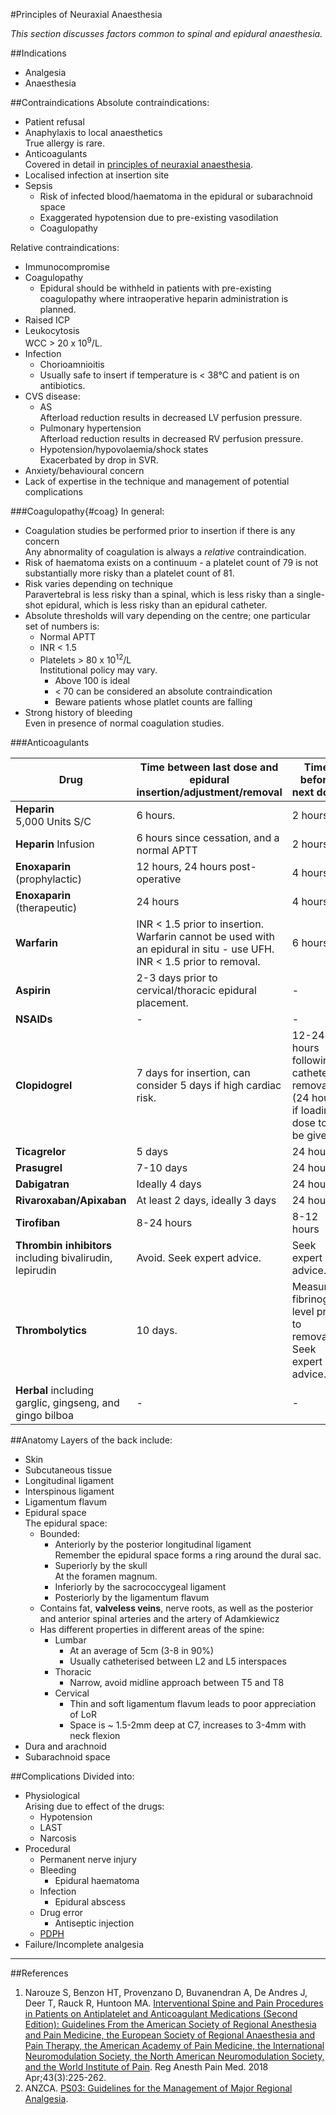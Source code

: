 #Principles of Neuraxial Anaesthesia

*This section discusses factors common to spinal and epidural anaesthesia.*

##Indications
* Analgesia
* Anaesthesia

##Contraindications
Absolute contraindications:
* Patient refusal
* Anaphylaxis to local anaesthetics  
True allergy is rare.
* Anticoagulants  
Covered in detail in [principles of neuraxial anaesthesia](/anaesthesia/regional/principles/principles-neuraxial.md).
* Localised infection at insertion site
* Sepsis
    * Risk of infected blood/haematoma in the epidural or subarachnoid space
    * Exaggerated hypotension due to pre-existing vasodilation
    * Coagulopathy

Relative contraindications:
* Immunocompromise
* Coagulopathy
    * Epidural should be withheld in patients with pre-existing coagulopathy where intraoperative heparin administration is planned.
* Raised ICP
* Leukocytosis  
WCC > 20 x 10<sup>9</sup>/L.
* Infection
    * Chorioamnioitis
    * Usually safe to insert if temperature is < 38°C and patient is on antibiotics.
* CVS disease:
	* AS  
	Afterload reduction results in decreased LV perfusion pressure.
	* Pulmonary hypertension  
	Afterload reduction results in decreased RV perfusion pressure.
	* Hypotension/hypovolaemia/shock states  
	Exacerbated by drop in SVR.
* Anxiety/behavioural concern
* Lack of expertise in the technique and management of potential complications

###Coagulopathy{#coag}
In general:
* Coagulation studies be performed prior to insertion if there is any concern  
Any abnormality of coagulation is always a *relative* contraindication.
* Risk of haematoma exists on a continuum - a platelet count of 79 is not substantially more risky than a platelet count of 81.
* Risk varies depending on technique  
Paravertebral is less risky than a spinal, which is less risky than a single-shot epidural, which is less risky than an epidural catheter.
* Absolute thresholds will vary depending on the centre; one particular set of numbers is:
    * Normal APTT
    * INR < 1.5
    * Platelets > 80 x 10<sup>12</sup>/L  
    Institutional policy may vary.
        * Above 100 is ideal
        * < 70 can be considered an absolute contraindication
        * Beware patients whose platlet counts are falling
* Strong history of bleeding  
Even in presence of normal coagulation studies.

###Anticoagulants

|Drug|Time between last dose and epidural insertion/adjustment/removal|Time before next dose|
|--|--|--|
|**Heparin** <br>5,000 Units S/C|6 hours.|2 hours.|
|**Heparin** Infusion|6 hours since cessation, and a normal APTT|2 hours|
|**Enoxaparin** (prophylactic)|12 hours, 24 hours post-operative|4 hours|
|**Enoxaparin** (therapeutic)|24 hours|4 hours|
|**Warfarin**|INR < 1.5 prior to insertion. Warfarin cannot be used with an epidural in situ - use UFH. INR < 1.5 prior to removal.|6 hours|
|**Aspirin**|2-3 days prior to cervical/thoracic epidural placement.|-|
|**NSAIDs**|-|-|
|**Clopidogrel**|7 days for insertion, can consider 5 days if high cardiac risk.|12-24 hours following catheter removal (24 hours if loading dose to be given).|
|**Ticagrelor**|5 days|24 hours|
|**Prasugrel**|7-10 days|24 hours|
|**Dabigatran**|Ideally 4 days|24 hours|
|**Rivaroxaban/Apixaban**|At least 2 days, ideally 3 days|24 hours
|**Tirofiban**|8-24 hours|8-12 hours|
|**Thrombin inhibitors** including bivalirudin, lepirudin|Avoid. Seek expert advice.|Seek expert advice.
|**Thrombolytics**|10 days.|Measure fibrinogen level prior to removal. Seek expert advice.|
|**Herbal** including garglic, gingseng, and gingo bilboa|-|-|


##Anatomy
Layers of the back include:
* Skin
* Subcutaneous tissue
* Longitudinal ligament
* Interspinous ligament
* Ligamentum flavum
* Epidural space  
The epidural space:
    * Bounded:
        * Anteriorly by the posterior longitudinal ligament  
        Remember the epidural space forms a ring around the dural sac.
        * Superiorly by the skull  
        At the foramen magnum.  
        * Inferiorly by the sacrococcygeal ligament
        * Posteriorly by the ligamentum flavum
    * Contains fat, **valveless veins**, nerve roots, as well as the posterior and anterior spinal arteries and the artery of Adamkiewicz
    * Has different properties in different areas of the spine:
        * Lumbar
            * At an average of 5cm  (3-8 in 90%)
            * Usually catheterised between L2 and L5 interspaces
        * Thoracic
            * Narrow, avoid midline approach between T5 and T8
        * Cervical
            * Thin and soft ligamentum flavum leads to poor appreciation of LoR
            * Space is ~ 1.5-2mm deep at C7, increases to 3-4mm with neck flexion
* Dura and arachnoid
* Subarachnoid space

##Complications
Divided into:
* Physiological  
Arising due to effect of the drugs:
    * Hypotension
    * LAST
    * Narcosis
* Procedural
    * Permanent nerve injury
    * Bleeding
        * Epidural haematoma
    * Infection
        * Epidural abscess
    * Drug error
        * Antiseptic injection
    * [PDPH](/disease/cns/pdph.md)
* Failure/Incomplete analgesia


---
##References
1. Narouze S, Benzon HT, Provenzano D, Buvanendran A, De Andres J, Deer T, Rauck R, Huntoon MA. [Interventional Spine and Pain Procedures in Patients on Antiplatelet and Anticoagulant Medications (Second Edition): Guidelines From the American Society of Regional Anesthesia and Pain Medicine, the European Society of Regional Anaesthesia and Pain Therapy, the American Academy of Pain Medicine, the International Neuromodulation Society, the North American Neuromodulation Society, and the World Institute of Pain](https://journals.lww.com/rapm/fulltext/2018/04000/Interventional_Spine_and_Pain_Procedures_in.2.aspx). Reg Anesth Pain Med. 2018 Apr;43(3):225-262.
2. ANZCA. [PS03: Guidelines for the Management of Major Regional Analgesia](http://www.anzca.edu.au/Documents/ps03-2014-guidelines-for-the-management-of-major-r.pdf).